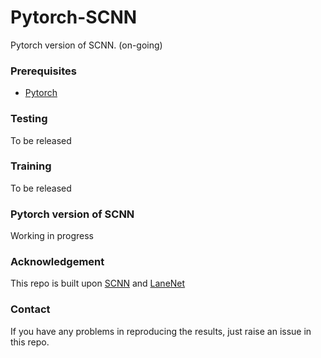 # Pytorch-SCNN
Pytorch version of SCNN. (on-going)

### Prerequisites
- [Pytorch](https://pytorch.org/)

### Testing
To be released

### Training
To be released

### Pytorch version of SCNN
Working in progress

### Acknowledgement
This repo is built upon [SCNN](https://github.com/XingangPan/SCNN) and [LaneNet](https://github.com/MaybeShewill-CV/lanenet-lane-detection)

### Contact
If you have any problems in reproducing the results, just raise an issue in this repo.
